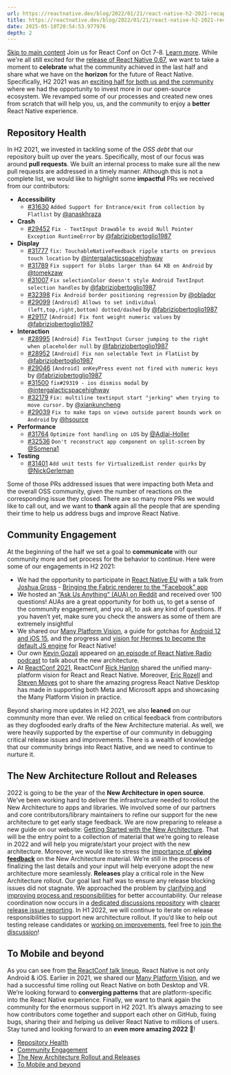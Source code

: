 ```yaml
---
url: https://reactnative.dev/blog/2022/01/21/react-native-h2-2021-recap
title: https://reactnative.dev/blog/2022/01/21/react-native-h2-2021-recap
date: 2025-05-10T20:54:53.977976
depth: 2
---
```


[Skip to main content](https://reactnative.dev/blog/2022/01/21/react-native-h2-2021-recap#__docusaurus_skipToContent_fallback)
Join us for React Conf on Oct 7-8. [Learn more](https://conf.react.dev).
While we're all still excited for the [release of React Native 0.67](https://reactnative.dev/blog/2022/01/19/version-067), we want to take a moment to **celebrate** what the community achieved in the last half and share what we have on the **horizon** for the future of React Native.
Specifically, H2 2021 was an [exciting half for both us and the community](https://reactnative.dev/blog/2021/08/19/h2-2021#pushing-the-technology-forward) where we had the opportunity to invest more in our open-source ecosystem. We revamped some of our processes and created new ones from scratch that will help you, us, and the community to enjoy a **better** React Native experience.
## Repository Health[​](https://reactnative.dev/blog/2022/01/21/react-native-h2-2021-recap#repository-health "Direct link to Repository Health")
In H2 2021, we invested in tackling some of the _OSS debt_ that our repository built up over the years. Specifically, most of our focus was around **pull requests**. We built an internal process to make sure all the new pull requests are addressed in a timely manner.
Although this is not a complete list, we would like to highlight some **impactful** PRs we received from our contributors:
  * **Accessibility**
    * [#31630](https://github.com/facebook/react-native/pull/31630) `Added Support for Entrance/exit from collection by Flatlist` by [@anaskhraza](https://github.com/anaskhraza)
  * **Crash**
    * [#29452](https://github.com/facebook/react-native/pull/29452) `Fix - TextInput Drawable to avoid Null Pointer Exception RuntimeError` by [@fabriziobertoglio1987](https://github.com/fabriziobertoglio1987)
  * **Display**
    * [#31777](https://github.com/facebook/react-native/pull/31777) `fix: TouchableNativeFeedback ripple starts on previous touch location` by [@intergalacticspacehighway](https://github.com/intergalacticspacehighway)
    * [#31789](https://github.com/facebook/react-native/pull/31789) `Fix support for blobs larger than 64 KB on Android` by [@tomekzaw](https://github.com/tomekzaw)
    * [#31007](https://github.com/facebook/react-native/pull/31007) `Fix selectionColor doesn't style Android TextInput selection handles` by [@fabriziobertoglio1987](https://github.com/fabriziobertoglio1987)
    * [#32398](https://github.com/facebook/react-native/pull/32398) `Fix Android border positioning regression` by [@oblador](https://github.com/oblador)
    * [#29099](https://github.com/facebook/react-native/pull/29099) `[Android] Allows to set individual (left,top,right,bottom) dotted/dashed` by [@fabriziobertoglio1987](https://github.com/fabriziobertoglio1987)
    * [#29117](https://github.com/facebook/react-native/pull/29117) `[Android] Fix font weight numeric values` by [@fabriziobertoglio1987](https://github.com/fabriziobertoglio1987)
  * **Interaction**
    * [#28995](https://github.com/facebook/react-native/pull/28995) `[Android] Fix TextInput Cursor jumping to the right when placeholder null` by [@fabriziobertoglio1987](https://github.com/fabriziobertoglio1987)
    * [#28952](https://github.com/facebook/react-native/pull/28952) `[Android] Fix non selectable Text in FlatList` by [@fabriziobertoglio1987](https://github.com/fabriziobertoglio1987)
    * [#29046](https://github.com/facebook/react-native/pull/29046) `[Android] onKeyPress event not fired with numeric keys` by [@fabriziobertoglio1987](https://github.com/fabriziobertoglio1987)
    * [#31500](https://github.com/facebook/react-native/pull/31500) `fix#29319 - ios dismiss modal` by [@intergalacticspacehighway](https://github.com/intergalacticspacehighway)
    * [#32179](https://github.com/facebook/react-native/pull/32179) `Fix: multiline textinput start "jerking" when trying to move cursor.` by [@xiankuncheng](https://github.com/xiankuncheng)
    * [#29039](https://github.com/facebook/react-native/pull/29039) `Fix to make taps on views outside parent bounds work on Android` by [@hsource](https://github.com/hsource)
  * **Performance**
    * [#31764](https://github.com/facebook/react-native/pull/31764) `Optimize font handling on iOS` by [@Adlai-Holler](https://github.com/Adlai-Holler)
    * [#32536](https://github.com/facebook/react-native/pull/32536) `Don't reconstruct app component on split-screen` by [@Somena1](https://github.com/Somena1)
  * **Testing**
    * [#31401](https://github.com/facebook/react-native/pull/31401) `Add unit tests for VirtualizedList render quirks` by [@NickGerleman](https://github.com/NickGerleman)


Some of those PRs addressed issues that were impacting both Meta and the overall OSS community, given the number of reactions on the corresponding issue they closed.
There are so many more PRs we would like to call out, and we want to **thank** again all the people that are spending their time to help us address bugs and improve React Native.
## Community Engagement[​](https://reactnative.dev/blog/2022/01/21/react-native-h2-2021-recap#community-engagement "Direct link to Community Engagement")
At the beginning of the half we set a goal to **communicate** with our community more and set process for the behavior to continue. Here were some of our engagements in H2 2021:
  * We had the opportunity to participate in [React Native EU](https://www.react-native.eu/) with a talk from [Joshua Gross](https://twitter.com/joshuaisgross) - [Bringing the Fabric renderer to the “Facebook” app](https://www.youtube.com/watch?v=xKOkILSLs0Q&t=3987s)
  * We hosted an [“Ask Us Anything“ (AUA) on Reddit](https://www.reddit.com/r/reactnative/comments/pzdo1r/react_native_team_aua_thursday_oct_14_9am_pt/) and received over 100 questions! AUAs are a great opportunity for both us, to get a sense of the community engagement, and you all, to ask any kind of questions. If you haven’t yet, make sure you check the answers as some of them are extremely insightful
  * We shared our [Many Platform Vision](https://reactnative.dev/blog/2021/08/26/many-platform-vision), a guide for gotchas for [Android 12 and iOS 15](https://reactnative.dev/blog/2021/09/01/preparing-your-app-for-iOS-15-and-android-12), and the progress and [vision for Hermes to become the default JS engine](https://reactnative.dev/blog/2021/10/26/toward-hermes-being-the-default) for React Native!
  * Our own [Kevin Gozali](https://twitter.com/fkgozali) appeared on [an episode of React Native Radio podcast](https://reactnativeradio.com/episodes/rnr-222-the-new-architecture-with-kevin-gozali-from-the-rn-core-team) to talk about the new architecture.
  * At [ReactConf 2021](https://conf.reactjs.org/), ReactConf [Rick Hanlon](https://twitter.com/rickhanlonii) shared the unified many-platform vision for React and React Native. Moreover, [Eric Rozell](https://twitter.com/EricRozell) and [Steven Moyes](https://twitter.com/moyessa) got to share the amazing progress React Native Desktop has made in supporting both Meta and Microsoft apps and showcasing the Many Platform Vision in practice.


Beyond sharing more updates in H2 2021, we also **leaned** on our community more than ever. We relied on critical feedback from contributors as they dogfooded early drafts of the New Architecture material. As well, we were heavily supported by the expertise of our community in debugging critical release issues and improvements.
There is a wealth of knowledge that our community brings into React Native, and we need to continue to nurture it.
## The New Architecture Rollout and Releases[​](https://reactnative.dev/blog/2022/01/21/react-native-h2-2021-recap#the-new-architecture-rollout-and-releases "Direct link to The New Architecture Rollout and Releases")
2022 is going to be the year of the **New Architecture in open source**.
We’ve been working hard to deliver the infrastructure needed to rollout the New Architecture to apps and libraries. We involved some of our partners and core contributors/library maintainers to refine our support for the new architecture to get early stage feedback.
We are now preparing to release a new guide on our website: [Getting Started with the New Architecture](https://github.com/facebook/react-native-website/pull/2879). That will be the entry point to a collection of material that we’re going to release in 2022 and will help you migrate/start your project with the new architecture.
Moreover, we would like to stress the [importance of **giving feedback**](https://github.com/facebook/react-native-website/pull/2879) on the New Architecture material. We’re still in the process of finalizing the last details and your input will help everyone adopt the new architecture more seamlessly.
**Releases** play a critical role in the New Architecture rollout. Our goal last half was to ensure any release blocking issues did not stagnate. We approached the problem by [clarifying and improving process and responsibilities](https://github.com/facebook/react-native/wiki/Releases) for better accountability. Our release coordination now occurs in a [dedicated discussions repository](https://github.com/reactwg/react-native-releases/discussions) with [clearer release issue reporting](https://github.com/facebook/react-native/issues/new?assignees=&labels=Needs%3A+Triage+%3Amag%3A%2CType%3A+Upgrade+Issue&template=upgrade-regression-form.yml).
In H1 2022, we will continue to iterate on release responsibilities to support new architecture rollout. If you’d like to help out testing release candidates or [working on improvements](https://github.com/facebook/react-native/projects/18), feel free to [join the discussion](https://github.com/reactwg/react-native-releases/discussions/categories/improvements)!
## To Mobile and beyond[​](https://reactnative.dev/blog/2022/01/21/react-native-h2-2021-recap#to-mobile-and-beyond "Direct link to To Mobile and beyond")
As you can see from [the ReactConf talk lineup](https://conf.reactjs.org/), React Native is not only Android & iOS.
Earlier in 2021, we shared our [Many Platform Vision](https://reactnative.dev/blog/2021/08/26/many-platform-vision), and we had a successful time rolling out React Native on both Desktop and VR.
We’re looking forward to **converging patterns** that are platform-specific into the React Native experience.
Finally, we want to thank again the community for the enormous support in H2 2021. It’s always amazing to see how contributors come together and support each other on GitHub, fixing bugs, sharing their and helping us deliver React Native to millions of users.
Stay tuned and looking forward to an **even more amazing 2022** 🎉!
  * [Repository Health](https://reactnative.dev/blog/2022/01/21/react-native-h2-2021-recap#repository-health)
  * [Community Engagement](https://reactnative.dev/blog/2022/01/21/react-native-h2-2021-recap#community-engagement)
  * [The New Architecture Rollout and Releases](https://reactnative.dev/blog/2022/01/21/react-native-h2-2021-recap#the-new-architecture-rollout-and-releases)
  * [To Mobile and beyond](https://reactnative.dev/blog/2022/01/21/react-native-h2-2021-recap#to-mobile-and-beyond)



